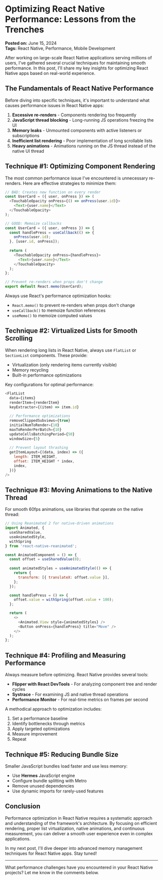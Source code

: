 # Optimizing React Native Performance: Lessons from the Trenches

**Posted on:** June 15, 2024  
**Tags:** React Native, Performance, Mobile Development

After working on large-scale React Native applications serving millions of users, I've gathered several crucial techniques for maintaining smooth performance. In this post, I'll share my key insights for optimizing React Native apps based on real-world experience.

## The Fundamentals of React Native Performance

Before diving into specific techniques, it's important to understand what causes performance issues in React Native apps:

1. **Excessive re-renders** - Components rendering too frequently
2. **JavaScript thread blocking** - Long-running JS operations freezing the UI
3. **Memory leaks** - Unmounted components with active listeners or subscriptions
4. **Inefficient list rendering** - Poor implementation of long scrollable lists
5. **Heavy animations** - Animations running on the JS thread instead of the native UI thread

## Technique #1: Optimizing Component Rendering

The most common performance issue I've encountered is unnecessary re-renders. Here are effective strategies to minimize them:

```javascript
// BAD: Creates new function on every render
const UserCard = ({ user, onPress }) => (
  <TouchableOpacity onPress={() => onPress(user.id)}>
    <Text>{user.name}</Text>
  </TouchableOpacity>
);

// GOOD: Memoize callbacks
const UserCard = ({ user, onPress }) => {
  const handlePress = useCallback(() => {
    onPress(user.id);
  }, [user.id, onPress]);
  
  return (
    <TouchableOpacity onPress={handlePress}>
      <Text>{user.name}</Text>
    </TouchableOpacity>
  );
};

// Prevent re-renders when props don't change
export default React.memo(UserCard);
```

Always use React's performance optimization hooks:

- `React.memo()` to prevent re-renders when props don't change
- `useCallback()` to memoize function references
- `useMemo()` to memoize computed values

## Technique #2: Virtualized Lists for Smooth Scrolling

When rendering long lists in React Native, always use `FlatList` or `SectionList` components. These provide:

- Virtualization (only rendering items currently visible)
- Memory recycling
- Built-in performance optimizations

Key configurations for optimal performance:

```javascript
<FlatList
  data={items}
  renderItem={renderItem}
  keyExtractor={(item) => item.id}
  
  // Performance optimizations
  removeClippedSubviews={true}
  initialNumToRender={10}
  maxToRenderPerBatch={10}
  updateCellsBatchingPeriod={50}
  windowSize={5}
  
  // Prevent layout thrashing
  getItemLayout={(data, index) => ({
    length: ITEM_HEIGHT,
    offset: ITEM_HEIGHT * index,
    index,
  })}
/>
```

## Technique #3: Moving Animations to the Native Thread

For smooth 60fps animations, use libraries that operate on the native thread:

```javascript
// Using Reanimated 2 for native-driven animations
import Animated, { 
  useSharedValue,
  useAnimatedStyle,
  withSpring
} from 'react-native-reanimated';

const AnimatedComponent = () => {
  const offset = useSharedValue(0);
  
  const animatedStyles = useAnimatedStyle(() => {
    return {
      transform: [{ translateX: offset.value }],
    };
  });

  const handlePress = () => {
    offset.value = withSpring(offset.value + 100);
  };

  return (
    <>
      <Animated.View style={animatedStyles} />
      <Button onPress={handlePress} title="Move" />
    </>
  );
};
```

## Technique #4: Profiling and Measuring Performance

Always measure before optimizing. React Native provides several tools:

- **Flipper with React DevTools** - For analyzing component tree and render cycles
- **Systrace** - For examining JS and native thread operations
- **Performance Monitor** - For real-time metrics on frames per second

A methodical approach to optimization includes:

1. Set a performance baseline
2. Identify bottlenecks through metrics
3. Apply targeted optimizations
4. Measure improvement
5. Repeat

## Technique #5: Reducing Bundle Size

Smaller JavaScript bundles load faster and use less memory:

- Use **Hermes** JavaScript engine
- Configure bundle splitting with Metro
- Remove unused dependencies
- Use dynamic imports for rarely-used features

## Conclusion

Performance optimization in React Native requires a systematic approach and understanding of the framework's architecture. By focusing on efficient rendering, proper list virtualization, native animations, and continuous measurement, you can deliver a smooth user experience even in complex applications.

In my next post, I'll dive deeper into advanced memory management techniques for React Native apps. Stay tuned!

---

What performance challenges have you encountered in your React Native projects? Let me know in the comments below. 